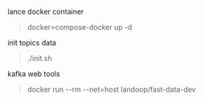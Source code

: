 lance docker container
>docker>compose-docker up -d

init topics data
>./init.sh

kafka web tools
>docker run --rm --net=host landoop/fast-data-dev

